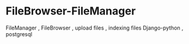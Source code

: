 # FileBrowser-FileManager
FileManager , FileBrowser , upload files , indexing files
Django-python , postgresql
